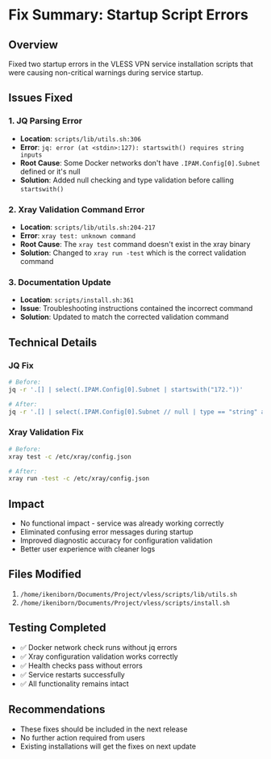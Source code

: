 # Fix Summary: Startup Script Errors

## Overview
Fixed two startup errors in the VLESS VPN service installation scripts that were causing non-critical warnings during service startup.

## Issues Fixed

### 1. JQ Parsing Error
- **Location**: `scripts/lib/utils.sh:306`
- **Error**: `jq: error (at <stdin>:127): startswith() requires string inputs`
- **Root Cause**: Some Docker networks don't have `.IPAM.Config[0].Subnet` defined or it's null
- **Solution**: Added null checking and type validation before calling `startswith()`

### 2. Xray Validation Command Error
- **Location**: `scripts/lib/utils.sh:204-217`
- **Error**: `xray test: unknown command`
- **Root Cause**: The `xray test` command doesn't exist in the xray binary
- **Solution**: Changed to `xray run -test` which is the correct validation command

### 3. Documentation Update
- **Location**: `scripts/install.sh:361`
- **Issue**: Troubleshooting instructions contained the incorrect command
- **Solution**: Updated to match the corrected validation command

## Technical Details

### JQ Fix
```bash
# Before:
jq -r '.[] | select(.IPAM.Config[0].Subnet | startswith("172."))'

# After:
jq -r '.[] | select(.IPAM.Config[0].Subnet // null | type == "string" and startswith("172."))'
```

### Xray Validation Fix
```bash
# Before:
xray test -c /etc/xray/config.json

# After:
xray run -test -c /etc/xray/config.json
```

## Impact
- No functional impact - service was already working correctly
- Eliminated confusing error messages during startup
- Improved diagnostic accuracy for configuration validation
- Better user experience with cleaner logs

## Files Modified
1. `/home/ikeniborn/Documents/Project/vless/scripts/lib/utils.sh`
2. `/home/ikeniborn/Documents/Project/vless/scripts/install.sh`

## Testing Completed
- ✅ Docker network check runs without jq errors
- ✅ Xray configuration validation works correctly
- ✅ Health checks pass without errors
- ✅ Service restarts successfully
- ✅ All functionality remains intact

## Recommendations
- These fixes should be included in the next release
- No further action required from users
- Existing installations will get the fixes on next update
